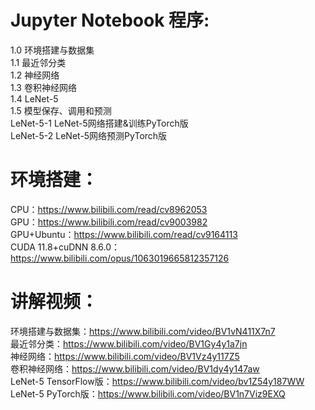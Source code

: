 # Jupyter Notebook 程序:  
1.0 环境搭建与数据集  
1.1 最近邻分类  
1.2 神经网络  
1.3 卷积神经网络  
1.4 LeNet-5  
1.5 模型保存、调用和预测  
LeNet-5-1 LeNet-5网络搭建&训练PyTorch版  
LeNet-5-2 LeNet-5网络预测PyTorch版  

# 环境搭建：  
CPU：https://www.bilibili.com/read/cv8962053  
GPU：https://www.bilibili.com/read/cv9003982  
GPU+Ubuntu：https://www.bilibili.com/read/cv9164113  
CUDA 11.8+cuDNN 8.6.0：https://www.bilibili.com/opus/1063019665812357126  

# 讲解视频：  
环境搭建与数据集：https://www.bilibili.com/video/BV1vN411X7n7  
最近邻分类：https://www.bilibili.com/video/BV1Gy4y1a7jn  
神经网络：https://www.bilibili.com/video/BV1Vz4y117Z5  
卷积神经网络：https://www.bilibili.com/video/BV1dy4y147aw  
LeNet-5 TensorFlow版：https://www.bilibili.com/video/bv1Z54y187WW  
LeNet-5 PyTorch版：https://www.bilibili.com/video/BV1n7Viz9EXQ  
